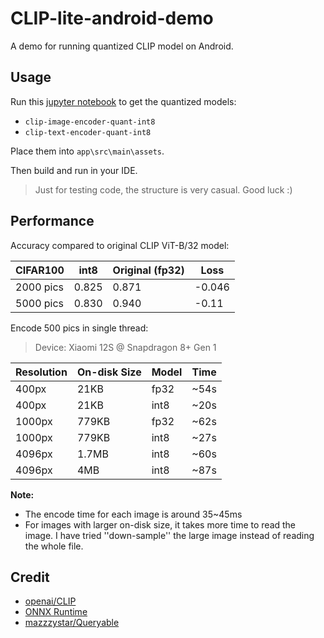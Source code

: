 # CLIP-lite-android-demo

A demo for running quantized CLIP model on Android.

## Usage

Run this [jupyter notebook](https://colab.research.google.com/drive/1bW1aMg0er1T4aOcU5pCNYVgmVzBJ4-x4#scrollTo=hPscj2wlZlHb) to get the quantized models:

-  `clip-image-encoder-quant-int8`
- `clip-text-encoder-quant-int8`

Place them into `app\src\main\assets`.

Then build and run in your IDE.



> Just for testing code, the structure is very casual. Good luck :)



## Performance

Accuracy compared to original CLIP ViT-B/32 model:

| CIFAR100  | int8  | Original (fp32) | Loss   |
| --------- | ----- | --------------- | ------ |
| 2000 pics | 0.825 | 0.871           | -0.046 |
| 5000 pics | 0.830 | 0.940           | -0.11  |

Encode 500 pics in single thread:

> Device: Xiaomi 12S @ Snapdragon 8+ Gen 1

| Resolution | On-disk Size | Model | Time |
| ---------- | ------------ | ----- | ---- |
| 400px      | 21KB         | fp32  | ~54s |
| 400px      | 21KB         | int8  | ~20s |
| 1000px     | 779KB        | fp32  | ~62s |
| 1000px     | 779KB        | int8  | ~27s |
| 4096px     | 1.7MB        | int8  | ~60s |
| 4096px     | 4MB          | int8  | ~87s |

**Note:**

- The encode time for each image is around 35~45ms
- For images with larger on-disk size, it takes more time to read the image. I have tried ''down-sample'' the large image instead of reading the whole file.



## Credit

- [openai/CLIP](https://github.com/openai/CLIP)
- [ONNX Runtime](https://onnxruntime.ai/)
- [mazzzystar/Queryable](https://github.com/mazzzystar/Queryable)

